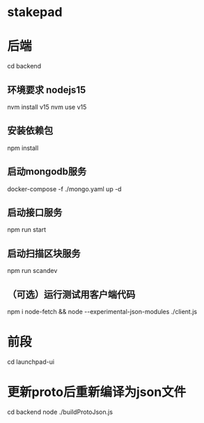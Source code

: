# stakepad

# 后端
cd backend

## 环境要求 nodejs15
nvm install v15
nvm use v15

## 安装依赖包
npm install 

## 启动mongodb服务
docker-compose -f ./mongo.yaml up -d

## 启动接口服务
npm run start

## 启动扫描区块服务
npm run scandev

## （可选）运行测试用客户端代码
npm i node-fetch && node --experimental-json-modules  ./client.js 


# 前段
cd launchpad-ui


# 更新proto后重新编译为json文件
cd backend
node ./buildProtoJson.js